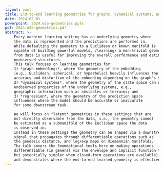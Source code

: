 ```yaml
---
layout: post
title: End-to-end learning geometries for graphs, dynamical systems, and regression
date: 2024-02-01
powerpoint: 2024.e2e-geometries.pptx
pdf: 2024.e2e-geometries.pdf
abstract: >-
    Every machine learning setting has an underlying geometry where
    the data is represented and the predictions are performed in.
    While defaulting the geometry to a Euclidean or known manifold is
    capable of building powerful models, /learning/ a non-trivial geometry
    from data is useful for improving the overall performance and estimating
    unobserved structures.
    This talk focuses on learning geometries for:
    1) *graph embeddings*, where the geometry of the embedding
    (e.g., Euclidean, spherical, or hyperbolic) heavily influences the
    accuracy and distortion of the embedding depending on the graph's structure;
    2) *dynamical systems*, where the geometry of the state space can uncover
    unobserved properties of the underlying systems, e.g.,
    geographic information such as obstacles or terrains; and
    3) *regression*, where the geometry of the prediction space
    influences where the model should be accurate or inaccurate
    for some downstream task.

    We will focus on *latent* geometries in these settings that are
    not directly observable from the data, i.e., the geometry cannot
    be estimated as a submanifold of the Euclidean space the data
    is observed in.
    Instead in these settings the geometry can be shaped via a downstream
    signal that propagates through differentiable operations such as
    the geodesic distance, and log/exp maps on Riemannian manifolds.
    The talk covers the foundational tools here on making operations
    differentiable (in general via the envelope and implicit function theorems,
    but potentially simpler when closed-form operations are available),
    and demonstrates where the end-to-end learned geometry is effective.
---
```


